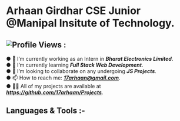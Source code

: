 # Arhaan Girdhar CSE Junior @Manipal Insitute of Technology.

## ![Profile Views :](https://gpvc.arturio.dev/17arhaan)

● 🔭 I’m currently working as an Intern in ***Bharat Electronics Limited***.
<br/>
● 🌱 I’m currently learning ***Full Stack Web Development***.
<br/>
● 👯 I’m looking to collaborate on any undergoing ***JS Projects***.
<br/>
● 📫 How to reach me: ***17arhaan@gmail.com***.
<br/>
● 👨‍💻 All of my projects are available at ***https://github.com/17arhaan/Projects***. 
<br/>

## **Languages & Tools :-**
<br/>

